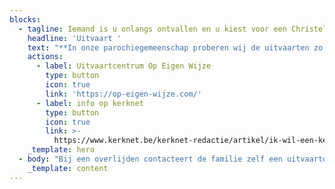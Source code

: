 ```yaml
---
blocks:
  - tagline: Iemand is u onlangs ontvallen en u kiest voor een Christelijke uitvaart.
    headline: 'Uitvaart '
    text: "**In onze parochiegemeenschap proberen wij de uitvaarten zo goed als mogelijk te verzorgen in onderling overleg met de familie.**\n\n**Hopelijk kan u zo in alle rust afscheid nemen van uw dierbare familielid.**\n\n**Aarzel niet met ons contact op te nemen indien u vragen hebt.**\n\n**U kan terecht\_op het secretariaat 016 250459 of bij Lieven Dries, 0479 53 96 58, pastoraal werker van de gemeenschap.**\n\n**Hieronder kan u al een beetje het basisprincipe vinden van onze werking.**\n"
    actions:
      - label: Uitvaartcentrum Op Eigen Wijze
        type: button
        icon: true
        link: 'https://op-eigen-wijze.com/'
      - label: info op kerknet
        type: button
        icon: true
        link: >-
          https://www.kerknet.be/kerknet-redactie/artikel/ik-wil-een-kerkelijke-uitvaart-aanvragen
    _template: hero
  - body: "Bij een overlijden contacteert de familie zelf een uitvaartondernemer (info\_[hier](http://franciscusfrando.be/liturgie.htm#uitvaartcentra)).\n\nDeze vraagt onder meer of een kerkelijke uitvaart gewenst is. Zo ja, contacteert de uitvaartondernemer de parochie om de dag te bespreken. De uitvaarten vinden plaats van maandag tot en met zaterdag om 10 u, 11.30 u of 14 u.\n\nDe uitvaart zal, op aanraden van het bisdom, een gebedsdienst zijn. Indien de familie zelf een voorganger heeft mag deze gerust voorgaan in de gebedsdienst (met of zonder communie).\n\nNa de aanmelding van de uitvaart, neemt de voorganger contact op met de familie om een afspraak te maken om de uitvaart voor te bereiden. De familie en de voorganger bepalen samen hoe de viering uiteindelijk wordt. Er is heel veel mogelijk om de uitvaart te laten uitgroeien tot een mooie viering. De familie kan zelf een aantal teksten schrijven (terugblik op het leven, enkele ervaringen, een afscheidsgroet,…) die eventueel door iemand van de familie zelf gelezen worden. Ook de standaard teksten voor de viering (lezingen, voorbeden, …) worden in samenspraak met de voorganger gezocht.\n\nWat de muziek betreft, zijn er verschillende mogelijkheden. Maar, al de muziek moet passen binnen het kader van de uitvaartliturgie. U kan kiezen voor:\n\n*   Orgelmuziek of pianomuziek (u kiest zelf een organist/pianist of u doet een beroep op de parochie voor deze keuze) al dan niet in combinatie met een koor (hiervoor dient u zelf te zorgen).\n*   CD-muziek: de parochie biedt na overleg CD-muziek aan in het genre (religieus of klassiek of meditatief). De familie kan ook zelf zorgen voor de CD-muziek. Keuze dient gemaakt te worden uit religieuze of klassieke of meditatieve muziek met eventueel een aanvulling van max 2 stukken ‘populaire’ muziek maar\_die passen in de liturgie\_(dit dient steeds te worden voorgelegd aan de voorganger).\n*   Instrumentale/vocale life-muziek: De familie zorgt dan zelf voor een ensemble, zanger(es), …\_\_of maakt gebruik van het voorstel van de parochie.\n\nDe momenten waarop zeker muziek moet voorzien worden (bijkomende momenten zijn mogelijk):\n\n*   20 minuten voor de viering\n*   tijdens de intrede (wanneer de overledene naar voor wordt gebracht)\n*   bij de bijbellezing\n*   tijdens het persoonlijke afscheid (de ‘offergang’)\n*   tijdens de communie (indien van toepassing)\n*   uittrede (wanneer de overledene naar buiten wordt gedragen).\n\nDe bijdrage voor een uitvaartviering is in het bisdom Mechelen-Brussel vastgelegd op € 275 EUR. Deze kosten\_ worden verrekend via de begrafenisondernemer.\n\nIn onze gemeenschap is het de gewoonte dat er enkele weken na de uitvaart een herdenkingsviering zal plaatsvinden. Dit valt normaal gezien op de eerste zondag van de volgende maand na de uitvaart (of als gewenst een andere datum na afspraak met de familie).\n\n**Op 1 november (om 10 u) nodigen wij u opnieuw uit voor de herdenkingsviering**\_van alle overledenen van het voorbije jaar. Bij die gelegenheid zal de familie ook het kruisje meekrijgen als aandenken.\n\n**Onze gemeenschap wenst u alvast veel sterkte in deze moeilijke dagen.**\n"
    _template: content
---
```


